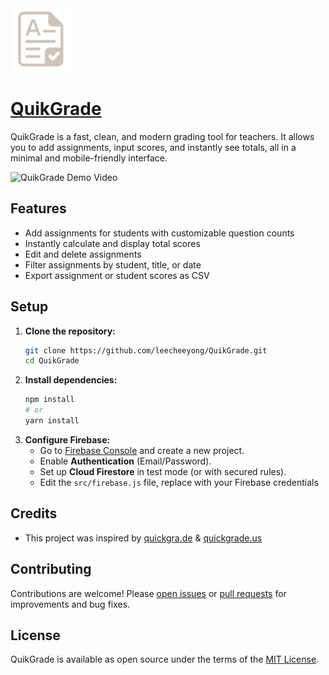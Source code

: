 <img src="/public/logo.png" width="100">

# [QuikGrade](https://quikgrade.vercel.app)

QuikGrade is a fast, clean, and modern grading tool for teachers. It allows you to add assignments, input scores, and instantly see totals, all in a minimal and mobile-friendly interface.

![QuikGrade Demo Video](https://github.com/user-attachments/assets/3e550915-037c-4802-a1d2-334c33f6179f)

## Features

- Add assignments for students with customizable question counts
- Instantly calculate and display total scores
- Edit and delete assignments
- Filter assignments by student, title, or date
- Export assignment or student scores as CSV

## Setup

1. **Clone the repository:**
   ```bash
   git clone https://github.com/leecheeyong/QuikGrade.git
   cd QuikGrade
   ```
2. **Install dependencies:**
   ```bash
   npm install
   # or
   yarn install
   ```
3. **Configure Firebase:**
   - Go to [Firebase Console](https://console.firebase.google.com/) and create a new project.
   - Enable **Authentication** (Email/Password).
   - Set up **Cloud Firestore** in test mode (or with secured rules).
   - Edit the `src/firebase.js` file, replace with your Firebase credentials

## Credits

- This project was inspired by [quickgra.de](https://quickgra.de/) & [quickgrade.us](https://quickgrade.us/)

## Contributing

Contributions are welcome! Please [open issues](https://github.com/leecheeyong/QuikGrade/issues) or [pull requests](https://github.com/leecheeyong/QuikGrade/pulls) for improvements and bug fixes.

## License

QuikGrade is available as open source under the terms of the [MIT License](https://github.com/leecheeyong/QuikGrade/blob/main/LICENSE).
